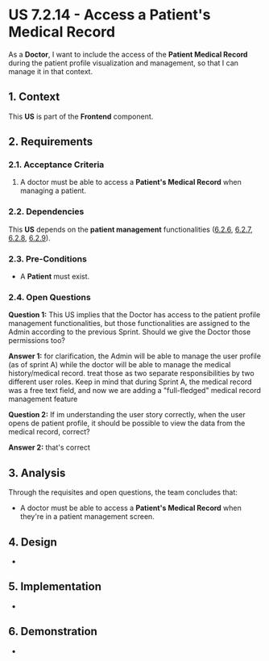 # US 7.2.14 - Access a Patient's Medical Record

As a **Doctor**, I want to include the access of the **Patient Medical Record** during the patient profile visualization and management, so that I can manage it in that context.

## 1. Context

This **US** is part of the **Frontend** component.

## 2. Requirements

### 2.1. Acceptance Criteria

1. A doctor must be able to access a **Patient's Medical Record** when managing a patient.

### 2.2. Dependencies

This **US** depends on the **patient management** functionalities ([6.2.6](../../sprint-b/6-2-6/readme.md), [6.2.7](../../sprint-b/6-2-7/readme.md), [6.2.8](../../sprint-b/6-2-8/readme.md), [6.2.9](../../sprint-b/6-2-9/readme.md)).

### 2.3. Pre-Conditions

* A **Patient** must exist.

### 2.4. Open Questions

**Question 1:** This US implies that the Doctor has access to the patient profile management functionalities, but those functionalities are assigned to the Admin according to the previous Sprint. Should we give the Doctor those permissions too?

**Answer 1:** 
for clarification, the Admin will be able to manage the user profile (as of sprint A) while the doctor will be able to manage the medical history/medical record. treat those as two separate responsibilities by two different user roles.
Keep in mind that during Sprint A, the medical record was a free text field, and now we are adding a "full-fledged" medical record management feature 

**Question 2:**
If im understanding the user story correctly, when the user opens de patient profile, it should be possible to view the data from the medical record, correct?

**Answer 2:**
that's correct

## 3. Analysis

Through the requisites and open questions, the team concludes that:
* A doctor must be able to access a **Patient's Medical Record** when they're in a patient management screen.

## 4. Design

-

## 5. Implementation

-

## 6. Demonstration

-